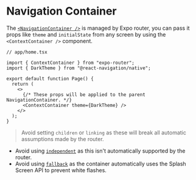 # Navigation Container

The [`<NavigationContainer />`](https://reactnavigation.org/docs/navigation-container/) is managed by Expo router, you can pass it props like `theme` and `initialState` from any screen by using the `<ContextContainer />` component.

```tsx
// app/home.tsx

import { ContextContainer } from "expo-router";
import { DarkTheme } from "@react-navigation/native";

export default function Page() {
  return (
    <>
      {/* These props will be applied to the parent NavigationContainer. */}
      <ContextContainer theme={DarkTheme} />
    </>
  );
}
```

> Avoid setting `children` or `linking` as these will break all automatic assumptions made by the router.

- Avoid using [`independent`](https://reactnavigation.org/docs/navigation-container/#independent) as this isn't automatically supported by the router.
- Avoid using [`fallback`](https://reactnavigation.org/docs/navigation-container/#fallback) as the container automatically uses the Splash Screen API to prevent white flashes.
